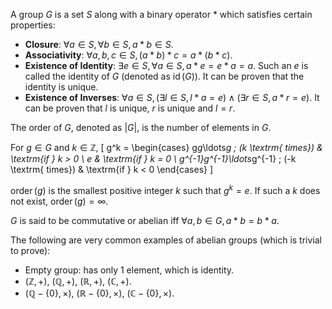 A group $G$ is a set $S$ along with a binary operator $*$ which satisfies certain properties:

* **Closure**: $\forall a \in S, \forall b \in S, a * b \in S$.
* **Associativity**: $\forall a,b,c \in S, (a*b)*c = a*(b*c)$.
* **Existence of Identity**: $\exists e \in S, \forall a \in S, a*e = e*a = a$.
  Such an $e$ is called the identity of $G$ (denoted as $\operatorname{id}(G)$).
  It can be proven that the identity is unique.
* **Existence of Inverses**: $\forall a \in S, (\exists l \in S, l*a = e) \wedge (\exists r \in S, a*r = e)$.
  It can be proven that $l$ is unique, $r$ is unique and $l = r$.

The order of $G$, denoted as $|G|$, is the number of elements in $G$.

For $g \in G$ and $k \in \mathbb{Z}$,
\[ g^k = \begin{cases}
g*g*\ldots*g \; (k \textrm{ times}) & \textrm{if } k > 0
\\ e & \textrm{if } k = 0
\\ g^{-1}*g^{-1}*\ldots*g^{-1} \; (-k \textrm{ times}) & \textrm{if } k < 0
\end{cases} \]

$\operatorname{order}(g)$ is the smallest positive integer $k$ such that $g^k = e$.
If such a $k$ does not exist, $\operatorname{order}(g) = \infty$.

$G$ is said to be commutative or abelian iff $\forall a, b \in G, a*b = b*a$.

The following are very common examples of abelian groups
(which is trivial to prove):

* Empty group: has only 1 element, which is identity.
* $(\mathbb{Z}, +)$, $(\mathbb{Q}, +)$, $(\mathbb{R}, +)$, $(\mathbb{C}, +)$.
* $(\mathbb{Q}-\{0\}, \times)$, $(\mathbb{R}-\{0\}, \times)$, $(\mathbb{C}-\{0\}, \times)$.
